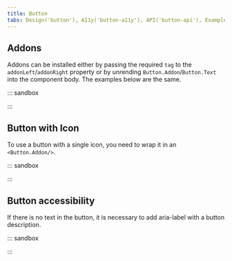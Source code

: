 ```yaml
---
title: Button
tabs: Design('button'), A11y('button-a11y'), API('button-api'), Example('button-code'), Changelog('button-changelog')
---
```


## Addons

Addons can be installed either by passing the required `tag` to the `addonLeft`/`addonRight` property or by unrending `Button.Addon`/`Button.Text` into the component body. The examples below are the same.

::: sandbox

<script lang="tsx">
import React from 'react';
import Button from '@semcore/ui/button';
import CheckM from '@semcore/ui/icon/Check/m';
import ArrowRightM from '@semcore/ui/icon/ArrowRight/m';

const Demo = () => {
  return (
    <>
      <Button addonLeft={CheckM} addonRight={ArrowRightM}>
        Button
      </Button>
      <Button ml={2}>
        <Button.Addon>
          <CheckM />
        </Button.Addon>
        <Button.Text>Button</Button.Text>
        <Button.Addon>
          <ArrowRightM />
        </Button.Addon>
      </Button>
    </>
  );
}
</script>

:::

## Button with Icon

To use a button with a single icon, you need to wrap it in an `<Button.Addon/>`.

::: sandbox

<script lang="tsx">
import React from 'react';
import Button from '@semcore/ui/button';
import CheckM from '@semcore/ui/icon/Check/m';

const Demo = () => {
  return (
    <Button aria-label='Confirm'>
      <Button.Addon>
        <CheckM />
      </Button.Addon>
    </Button>
  );
}
</script>

:::

## Button accessibility

If there is no text in the button, it is necessary to add aria-label with a button description.

::: sandbox

<script lang="tsx">
import React from 'react';
import Button from '@semcore/ui/button';
import CheckM from '@semcore/ui/icon/Check/m';
import CloseM from '@semcore/ui/icon/Close/m';

const Demo = () => {
  return (
    <>
      <Button addonLeft={CloseM} aria-label='Close' />
      <Button ml={2} aria-label='Confirm'>
        <CheckM />
      </Button>
    </>
  );
}
</script>

:::
